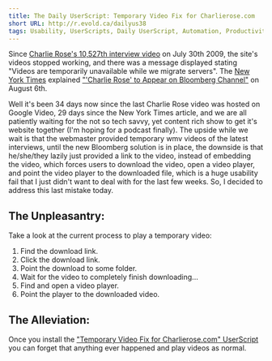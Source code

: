 ```yaml
---
title: The Daily UserScript: Temporary Video Fix for Charlierose.com
short URL: http://r.evold.ca/dailyus38
tags: Usability, UserScripts, Daily UserScript, Automation, Productivity
---
```

Since <a title="Charlie Rose" rel="external nofollow" target="_blank" href="http://www.charlierose.com/view/interview/10527">Charlie Rose's 10,527th interview video</a> on July 30th 2009, the site's videos stopped working, and there was a message displayed stating "Videos are temporarily unavailable while we migrate servers". The <a title="New York Times" rel="external" target="_blank" href="http://nytimes.com/">New York Times</a> explained <a href="http://nytimes.com/2009/08/06/business/media/06charlie.html">"'Charlie Rose' to Appear on Bloomberg Channel"</a> on August 6th.
</p>
<p>
Well it's been 34 days now since the last Charlie Rose video was hosted on Google Video, 29 days since the New York Times article, and we are all patiently waiting for the not so tech savvy, yet content rich show to get it's website together (I'm hoping for a podcast finally). The upside while we wait is that the webmaster provided temporary wmv videos of the latest interviews, until the new Bloomberg solution is in place, the downside is that he/she/they lazily just provided a link to the video, instead of embedding the video, which forces users to download the video, open a video player, and point the video player to the downloaded file, which is a huge usability fail that I just didn't want to deal with for the last few weeks. So, I decided to address this last mistake today.
</p>

<h2>The Unpleasantry:</h2>
<p>
Take a look at the current process to play a temporary video:
</p><ol>
<li>Find the download link.</li>
<li>Click the download link.</li>
<li>Point the download to some folder.</li>
<li>Wait for the video to completely finish downloading...</li>
<li>Find and open a video player.</li>
<li>Point the player to the downloaded video.</li>
</ol>
<p></p>

<h2>The Alleviation:</h2>
<p>
Once you install the <a href="http://userscripts.org/scripts/show/56993" title="Temporary Video Fix for Charlierose.com" rel="external nofollow" target="_blank" rev="vote-for">"Temporary Video Fix for Charlierose.com" UserScript</a> you can forget that anything ever happened and play videos as normal.
</p>
